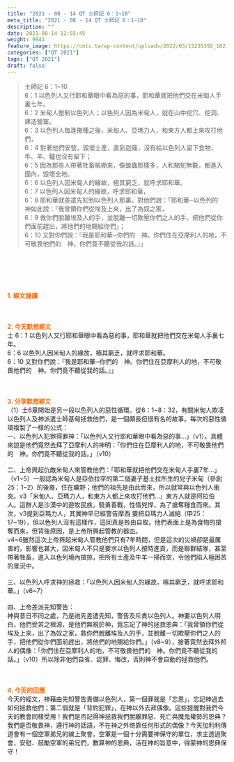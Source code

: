 ```yaml
---
title: "2021 - 08 - 14 QT 士師記 6：1~10"
meta_title: "2021 - 08 - 14 QT 士師記 6：1~10"
description: ""
date: 2021-08-14 12:55:45
weight: 9941
feature_image: https://cmtc.tw/wp-content/uploads/2022/03/15235392_10211799862337740_180693556567566654_o-1.webp
categories: ["QT 2021"]
tags: ["QT 2021"]
draft: false
---
```


<blockquote>士師記 6：1~10<br />
6：1 以色列人又行耶和華眼中看為惡的事，耶和華就把他們交在米甸人手裏七年。<br />
6：2 米甸人壓制以色列人；以色列人因為米甸人，就在山中挖穴、挖洞、建造營寨。<br />
6：3 以色列人每逢撒種之後，米甸人、亞瑪力人，和東方人都上來攻打他們，<br />
6：4 對著他們安營，毀壞士產，直到迦薩，沒有給以色列人留下食物，牛、羊、驢也沒有留下；<br />
6：5 因為那些人帶著牲畜帳棚來，像蝗蟲那樣多，人和駱駝無數，都進入國內，毀壞全地。<br />
6：6 以色列人因米甸人的緣故，極其窮乏，就呼求耶和華。<br />
6：7 以色列人因米甸人的緣故，呼求耶和華，<br />
6：8 耶和華就差遣先知到以色列人那裏，對他們說：「耶和華─以色列的　神如此說：『我曾領你們從埃及上來，出了為奴之家，<br />
6：9 救你們脫離埃及人的手，並脫離一切欺壓你們之人的手，把他們從你們面前趕出，將他們的地賜給你們』；<br />
6：10 又對你們說：『我是耶和華─你們的　神。你們住在亞摩利人的地，不可敬畏他們的　神。你們竟不聽從我的話。』」</blockquote><br />
&nbsp;<br />
<br />
&nbsp;<br />
<br />
<span style="color: #ff6600;"><strong>1. </strong><strong>經文誦讀</strong></span><br />
<br />
<span style="color: #ff6600;"><strong> </strong></span><br />
<br />
<span style="color: #ff6600;"><strong>2. 今天默想</strong><strong>經文<br />
</strong></span>士 6：1 以色列人又行耶和華眼中看為惡的事，耶和華就把他們交在米甸人手裏七年。<br />
6：6 以色列人因米甸人的緣故，極其窮乏，就呼求耶和華。<br />
6：10 又對你們說：『我是耶和華─你們的　神。你們住在亞摩利人的地，不可敬畏他們的　神。你們竟不聽從我的話。』」<br />
<br />
&nbsp;<br />
<br />
<span style="color: #ff6600;"><strong>3. 分享默想經文<br />
</strong></span>（1）士6章開始是另一段以色列人的惡性循環。從6：1~8：32，有關米甸人欺凌以色列人及神派遣士師基甸拯救他們，是一個頗長但很有名的故事。每次的惡性循環複製了一樣的公式：<br />
一、以色列人犯罪得罪神：「以色列人又行耶和華眼中看為惡的事…」（v1），具體來說是他們竟然去拜了亞摩利人的神明：「你們住在亞摩利人的地，不可敬畏他們的　神。你們竟不聽從我的話。」（v10）<br />
<br />
二、上帝興起仇敵米甸人來管教他們：「耶和華就把他們交在米甸人手裏7年…」（v1~5）一般認為米甸人是亞伯拉罕的第二個妻子基士拉所生的兒子米甸（參創25：1~2）的後裔，住在曠野；他們的祖先是由此而來，所以就常與以色列人衝突。v3「米甸人、亞瑪力人，和東方人都上來攻打他們…」東方人就是阿拉伯人。這群人是沙漠中的遊牧民族，驍勇善戰，性情兇悍，為了搶奪糧食而來。其次，v3提到亞瑪力人，其實神早已經警告摩西 要把亞瑪力人滅絕（申25：17~19），但以色列人沒有這樣作，這回真是咎由自取。他們表面上是為食物的搶奪而來，但背後原因，是上帝所興起管教的器皿。<br />
v4~6雖然這次上帝興起米甸人管教他們只有7年時間，但是這次的災禍卻是最厲害的，影響也甚大，因米甸人不只是要求以色列人按時進貢，而是聯群結隊，甚至帶著牲畜，進入以色列境內搶掠，把所有士產及牛羊一掃而空，令他們陷入極困苦的景況中。<br />
<br />
三、以色列人呼求神的拯救：「以色列人因米甸人的緣故，極其窮乏，就呼求耶和華。」（v6~7）<br />
<br />
四、上帝差派先知警告：<br />
神與昔日不同之處，乃是祂先差遣先知，警告及斥責以色列人。神要以色列人明白，他們受苦之根源，是他們無視於神，竟忘記了神的拯救恩典：「我曾領你們從埃及上來，出了為奴之家，救你們脫離埃及人的手，並脫離一切欺壓你們之人的手，把他們從你們面前趕出，將他們的地賜給你們。」（v8~9），接著竟然去拜外邦人的偶像：「你們住在亞摩利人的地，不可敬畏他們的　神。你們竟不聽從我的話。」（v10）所以除非他們自省、認罪、悔改，否則神不會自動的拯救他們。<br />
<br />
&nbsp;<br />
<br />
<span style="color: #ff6600;"><strong>4. 今天的回應<br />
</strong></span>今天的經文，神藉由先知警告責備以色列人，第一個罪就是「忘恩」，忘記神過去如何拯救他們；第二個就是「背約犯罪」，在神以外去拜偶像。這些提醒對我們今天的教會同樣受用！我們是否記得神拯救我們脫離罪惡、死亡與魔鬼權勢的恩典？我們是否敬畏神，遵行神的話語，不在神之外倚靠任何形式的偶像？今天加利利傳道會有一個空軍弟兄的線上聚會，空軍是一個十分需要神保守的單位，求主透過聚會，安慰、鼓勵空軍的弟兄們，數算神的恩典，活在神的旨意中，得蒙神的恩典保守！<br />
<br />
&nbsp;
        